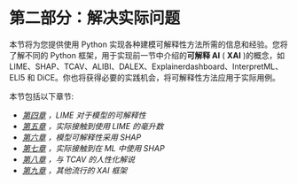

# 第二部分：解决实际问题

本节将为您提供使用 Python 实现各种建模可解释性方法所需的信息和经验。您将了解不同的 Python 框架，用于实现前一节中介绍的**可解释 AI** ( **XAI** )的概念，如 LIME、SHAP、TCAV、ALIBI、DALEX、Explainerdashboard、InterpretML、ELI5 和 DiCE。你也将获得必要的实践机会，将可解释性方法应用于实际用例。

本节包括以下章节:

*   [*第四章*](B18216_04_ePub.xhtml#_idTextAnchor076) *，LIME 对于模型的可解释性*
*   [*第五章*](B18216_05_ePub.xhtml#_idTextAnchor088) *，实际接触到使用 LIME 的毫升数*
*   [*第六章*](B18216_06_ePub.xhtml#_idTextAnchor107) *，模型可解释性采用 SHAP*
*   [*第七章*](B18216_07_ePub.xhtml#_idTextAnchor128) *，实际接触到在 ML 中使用 SHAP*
*   [*第八章*](B18216_08_ePub.xhtml#_idTextAnchor154) *，与 TCAV 的人性化解说*
*   [*第九章*](B18216_09_ePub.xhtml#_idTextAnchor172) *，其他流行的 XAI 框架*